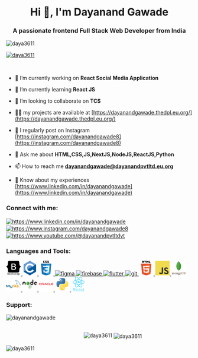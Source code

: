 <h1 align="center">Hi 👋, I'm Dayanand Gawade</h1>
<h3 align="center">A passionate frontend Full Stack Web Developer from India</h3>

<p align="left"> <img src="https://komarev.com/ghpvc/?username=daya3611&label=Profile%20views&color=0e75b6&style=flat" alt="daya3611" /> </p>

<p align="left"> <a href="https://github.com/ryo-ma/github-profile-trophy"><img src="https://github-profile-trophy.vercel.app/?username=daya3611" alt="daya3611" /></a> </p>

<p align="left"> <a href="https://twitter.com/" target="blank"><img src="https://img.shields.io/twitter/follow/?logo=twitter&style=for-the-badge" alt="" /></a> </p>

- 🔭 I’m currently working on **React Social Media Application**

- 🌱 I’m currently learning **React JS**

- 👯 I’m looking to collaborate on **TCS**

- 👨‍💻 my projects are available at [https://dayanandgawade.thedpl.eu.org/](https://dayanandgawade.thedpl.eu.org/)

- 📝 I regularly post on Instagram [https://instagram.com/dayanandgawade8](https://instagram.com/dayanandgawade8)

- 💬 Ask me about **HTML,CSS,JS,NextJS,NodeJS,ReactJS,Python**

- 📫 How to reach me **dayanandgawade@dayanandpvtltd.eu.org**

- 📄 Know about my experiences [https://www.linkedin.com/in/dayanandgawade](https://www.linkedin.com/in/dayanandgawade)

<h3 align="left">Connect with me:</h3>
<p align="left">
<a href="https://linkedin.com/in/https://www.linkedin.com/in/dayanandgawade" target="blank"><img align="center" src="https://raw.githubusercontent.com/rahuldkjain/github-profile-readme-generator/master/src/images/icons/Social/linked-in-alt.svg" alt="https://www.linkedin.com/in/dayanandgawade" height="30" width="40" /></a>
<a href="https://instagram.com/https://www.instagram.com/dayanandgawade8" target="blank"><img align="center" src="https://raw.githubusercontent.com/rahuldkjain/github-profile-readme-generator/master/src/images/icons/Social/instagram.svg" alt="https://www.instagram.com/dayanandgawade8" height="30" width="40" /></a>
<a href="https://www.youtube.com/c/https://www.youtube.com/@dayanandpvtltdyt" target="blank"><img align="center" src="https://raw.githubusercontent.com/rahuldkjain/github-profile-readme-generator/master/src/images/icons/Social/youtube.svg" alt="https://www.youtube.com/@dayanandpvtltdyt" height="30" width="40" /></a>
</p>

<h3 align="left">Languages and Tools:</h3>
<p align="left"> <a href="https://getbootstrap.com" target="_blank" rel="noreferrer"> <img src="https://raw.githubusercontent.com/devicons/devicon/master/icons/bootstrap/bootstrap-plain-wordmark.svg" alt="bootstrap" width="40" height="40"/> </a> <a href="https://www.cprogramming.com/" target="_blank" rel="noreferrer"> <img src="https://raw.githubusercontent.com/devicons/devicon/master/icons/c/c-original.svg" alt="c" width="40" height="40"/> </a> <a href="https://www.w3schools.com/css/" target="_blank" rel="noreferrer"> <img src="https://raw.githubusercontent.com/devicons/devicon/master/icons/css3/css3-original-wordmark.svg" alt="css3" width="40" height="40"/> </a> <a href="https://www.figma.com/" target="_blank" rel="noreferrer"> <img src="https://www.vectorlogo.zone/logos/figma/figma-icon.svg" alt="figma" width="40" height="40"/> </a> <a href="https://firebase.google.com/" target="_blank" rel="noreferrer"> <img src="https://www.vectorlogo.zone/logos/firebase/firebase-icon.svg" alt="firebase" width="40" height="40"/> </a> <a href="https://flutter.dev" target="_blank" rel="noreferrer"> <img src="https://www.vectorlogo.zone/logos/flutterio/flutterio-icon.svg" alt="flutter" width="40" height="40"/> </a> <a href="https://git-scm.com/" target="_blank" rel="noreferrer"> <img src="https://www.vectorlogo.zone/logos/git-scm/git-scm-icon.svg" alt="git" width="40" height="40"/> </a> <a href="https://www.w3.org/html/" target="_blank" rel="noreferrer"> <img src="https://raw.githubusercontent.com/devicons/devicon/master/icons/html5/html5-original-wordmark.svg" alt="html5" width="40" height="40"/> </a> <a href="https://developer.mozilla.org/en-US/docs/Web/JavaScript" target="_blank" rel="noreferrer"> <img src="https://raw.githubusercontent.com/devicons/devicon/master/icons/javascript/javascript-original.svg" alt="javascript" width="40" height="40"/> </a> <a href="https://www.mongodb.com/" target="_blank" rel="noreferrer"> <img src="https://raw.githubusercontent.com/devicons/devicon/master/icons/mongodb/mongodb-original-wordmark.svg" alt="mongodb" width="40" height="40"/> </a> <a href="https://www.mysql.com/" target="_blank" rel="noreferrer"> <img src="https://raw.githubusercontent.com/devicons/devicon/master/icons/mysql/mysql-original-wordmark.svg" alt="mysql" width="40" height="40"/> </a> <a href="https://nodejs.org" target="_blank" rel="noreferrer"> <img src="https://raw.githubusercontent.com/devicons/devicon/master/icons/nodejs/nodejs-original-wordmark.svg" alt="nodejs" width="40" height="40"/> </a> <a href="https://www.oracle.com/" target="_blank" rel="noreferrer"> <img src="https://raw.githubusercontent.com/devicons/devicon/master/icons/oracle/oracle-original.svg" alt="oracle" width="40" height="40"/> </a> <a href="https://www.python.org" target="_blank" rel="noreferrer"> <img src="https://raw.githubusercontent.com/devicons/devicon/master/icons/python/python-original.svg" alt="python" width="40" height="40"/> </a> <a href="https://reactjs.org/" target="_blank" rel="noreferrer"> <img src="https://raw.githubusercontent.com/devicons/devicon/master/icons/react/react-original-wordmark.svg" alt="react" width="40" height="40"/> </a> </p>

<h3 align="left">Support:</h3>
<p><a href="https://www.buymeacoffee.com/dayanandgawade"> <img align="left" src="https://cdn.buymeacoffee.com/buttons/v2/default-yellow.png" height="50" width="210" alt="dayanandgawade" /></a></p><br><br>

<p><img align="left" src="https://github-readme-stats.vercel.app/api/top-langs?username=daya3611&show_icons=true&locale=en&layout=compact" alt="daya3611" /></p>

<p>&nbsp;<img align="center" src="https://github-readme-stats.vercel.app/api?username=daya3611&show_icons=true&locale=en" alt="daya3611" /></p>

<p><img align="center" src="https://github-readme-streak-stats.herokuapp.com/?user=daya3611&" alt="daya3611" /></p>
